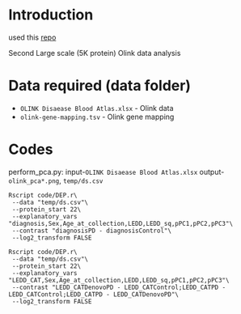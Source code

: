 # Introduction

used this [repo](https://github.com/hirotaka-i/new_analysis.git)

Second Large scale (5K protein) Olink data analysis

# Data required (data folder)
- `OLINK Disaease Blood Atlas.xlsx` - Olink data
- `olink-gene-mapping.tsv` - Olink gene mapping


# Codes
perform_pca.py: input-`OLINK Disaease Blood Atlas.xlsx` output-`olink_pca*.png`, `temp/ds.csv`
```
Rscript code/DEP.r\
 --data "temp/ds.csv"\
 --protein_start 22\
 --explanatory_vars "diagnosis,Sex,Age_at_collection,LEDD,LEDD_sq,pPC1,pPC2,pPC3"\
 --contrast "diagnosisPD - diagnosisControl"\
 --log2_transform FALSE

Rscript code/DEP.r\
 --data "temp/ds.csv"\
 --protein_start 22\
 --explanatory_vars "LEDD_CAT,Sex,Age_at_collection,LEDD,LEDD_sq,pPC1,pPC2,pPC3"\
 --contrast "LEDD_CATDenovoPD - LEDD_CATControl;LEDD_CATPD - LEDD_CATControl;LEDD_CATPD - LEDD_CATDenovoPD"\
 --log2_transform FALSE
```